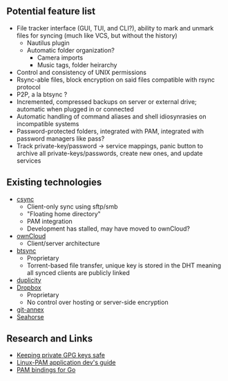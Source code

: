 
Potential feature list
---

- File tracker interface (GUI, TUI, and CLI?), ability to mark and unmark files for syncing (much like VCS, but without the history)
    - Nautilus plugin
    - Automatic folder organization?
        - Camera imports
        - Music tags, folder heirarchy
- Control and consistency of UNIX permissions
- Rsync-able files, block encryption on said files compatible with rsync protocol
- P2P, a la btsync ?
- Incremented, compressed backups on server or external drive; automatic when plugged in or connected
- Automatic handling of command aliases and shell idiosynrasies on incompatible systems
- Password-protected folders, integrated with PAM, integrated with password managers like pass?
- Track private-key/password -> service mappings, panic button to archive all private-keys/passwords, create new ones, and update services

Existing technologies
---

- [csync](https://www.csync.org/)
    - Client-only sync using sftp/smb
    - "Floating home directory"
    - PAM integration
    - Development has stalled, may have moved to ownCloud?
- [ownCloud](http://owncloud.org)
    - Client/server architecture
- [btsync](http://www.bittorrent.com/sync)
    - Proprietary
    - Torrent-based file transfer, unique key is stored in the DHT meaning all synced clients are publicly linked
- [duplicity](http://duplicity.nongnu.org/)
- [Dropbox](https://www.dropbox.com)
    - Proprietary
    - No control over hosting or server-side encryption
- [git-annex](https://git-annex.branchable.com/walkthrough/)
- [Seahorse](https://wiki.gnome.org/Apps/Seahorse)

Research and Links
---

- [Keeping private GPG keys safe](https://alexcabal.com/creating-the-perfect-gpg-keypair/)
- [Linux-PAM application dev's guide](http://www.linux-pam.org/Linux-PAM-html/Linux-PAM_ADG.html)
- [PAM bindings for Go](https://code.google.com/p/gopam/source/browse/)
